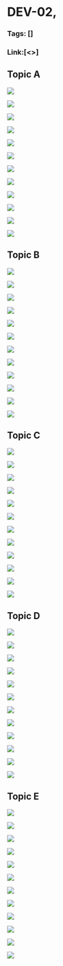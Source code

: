 # DEV-02,
### Tags: []
### Link:[<>]

## Topic A
![](../images/DEV-02/DEV-02-A1.png)

![](../images/DEV-02/DEV-02-A2.png)

![](../images/DEV-02/DEV-02-A3.png)

![](../images/DEV-02/DEV-02-A4.png)

![](../images/DEV-02/DEV-02-A5.png)

![](../images/DEV-02/DEV-02-A6.png)

![](../images/DEV-02/DEV-02-A7.png)

![](../images/DEV-02/DEV-02-A8.png)

![](../images/DEV-02/DEV-02-A9.png)

![](../images/DEV-02/DEV-02-A10.png)

![](../images/DEV-02/DEV-02-A11.png)

![](../images/DEV-02/DEV-02-A12.png)

## Topic B
![](../images/DEV-02/DEV-02-B1.png)

![](../images/DEV-02/DEV-02-B2.png)

![](../images/DEV-02/DEV-02-B3.png)

![](../images/DEV-02/DEV-02-B4.png)

![](../images/DEV-02/DEV-02-B5.png)

![](../images/DEV-02/DEV-02-B6.png)

![](../images/DEV-02/DEV-02-B7.png)

![](../images/DEV-02/DEV-02-B8.png)

![](../images/DEV-02/DEV-02-B9.png)

![](../images/DEV-02/DEV-02-B10.png)

![](../images/DEV-02/DEV-02-B11.png)

![](../images/DEV-02/DEV-02-B12.png)

## Topic C
![](../images/DEV-02/DEV-02-C1.png)

![](../images/DEV-02/DEV-02-C2.png)

![](../images/DEV-02/DEV-02-C3.png)

![](../images/DEV-02/DEV-02-C4.png)

![](../images/DEV-02/DEV-02-C5.png)

![](../images/DEV-02/DEV-02-C6.png)

![](../images/DEV-02/DEV-02-C7.png)

![](../images/DEV-02/DEV-02-C8.png)

![](../images/DEV-02/DEV-02-C9.png)

![](../images/DEV-02/DEV-02-C10.png)

![](../images/DEV-02/DEV-02-C11.png)

![](../images/DEV-02/DEV-02-C12.png)

## Topic D
![](../images/DEV-02/DEV-02-D1.png)

![](../images/DEV-02/DEV-02-D2.png)

![](../images/DEV-02/DEV-02-D3.png)

![](../images/DEV-02/DEV-02-D4.png)

![](../images/DEV-02/DEV-02-D5.png)

![](../images/DEV-02/DEV-02-D6.png)

![](../images/DEV-02/DEV-02-D7.png)

![](../images/DEV-02/DEV-02-D8.png)

![](../images/DEV-02/DEV-02-D9.png)

![](../images/DEV-02/DEV-02-D10.png)

![](../images/DEV-02/DEV-02-D11.png)

![](../images/DEV-02/DEV-02-D12.png)

## Topic E
![](../images/DEV-02/DEV-02-E1.png)

![](../images/DEV-02/DEV-02-E2.png)

![](../images/DEV-02/DEV-02-E3.png)

![](../images/DEV-02/DEV-02-E4.png)

![](../images/DEV-02/DEV-02-E5.png)

![](../images/DEV-02/DEV-02-E6.png)

![](../images/DEV-02/DEV-02-E7.png)

![](../images/DEV-02/DEV-02-E8.png)

![](../images/DEV-02/DEV-02-E9.png)

![](../images/DEV-02/DEV-02-E10.png)

![](../images/DEV-02/DEV-02-E11.png)

![](../images/DEV-02/DEV-02-E12.png)

